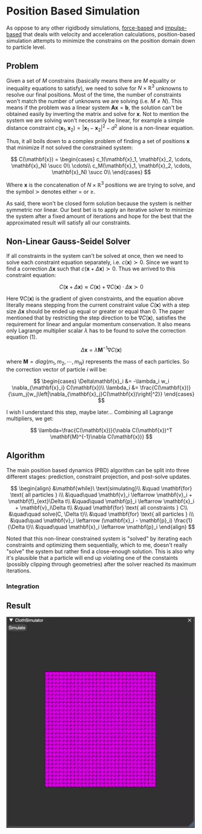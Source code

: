 # Position Based Simulation
As oppose to any other rigidbody simulations, [force-based](force-based.md) and [impulse-based](impulse-based.md) that deals with velocity and acceleration calculations, position-based simulation attempts to minimize the constrains on the position domain down to particle level. 

## Problem
Given a set of $M$ constrains (basically means there are $M$ equality or inequality equations to satisfy), we need to solve for $N\times\mathbb{R}^3$ unknowns to resolve our final positions. Most of the time, the number of constraints won't match the number of unknowns we are solving (i.e. $M \neq N$). This means if the problem was a linear system $\mathbf{A}\mathbf{x}=\mathbf{b}$, the solution can't be obtained easily by inverting the matrix and solve for $\mathbf{x}$. Not to mention the system we are solving won't necessarily be linear, for example a simple distance constraint $c(\mathbf{x}_1, \mathbf{x}_2)=\left|\mathbf{x}_1-\mathbf{x}_2\right|^2-d^2$ alone is a non-linear equation.

Thus, it all boils down to a complex problem of finding a set of positions $\mathbf{x}$ that minimize if not solved the constrained system:

$$
C(\mathbf{x}) =
\begin{cases}
c_1(\mathbf{x}_1, \mathbf{x}_2, \cdots, \mathbf{x}_N) \succ 0\\
\cdots\\
c_M(\mathbf{x}_1, \mathbf{x}_2, \cdots, \mathbf{x}_N) \succ 0\\
\end{cases}
$$

Where $\mathbf{x}$ is the concatenation of $N\times\mathbb{R}^3$ positions we are trying to solve, and the symbol $\succ$ denotes either $=$ or $\geq$. 

As said, there won't be closed form solution because the system is neither symmetric nor linear. Our best bet is to apply an iterative solver to minimize the system after a fixed amount of iterations and hope for the best that the approximated result will satisfy all our constraints. 

## Non-Linear Gauss-Seidel Solver
If all constraints in the system can't be solved at once, then we need to solve each constraint equation separately, i.e. $c(\mathbf{x})\succ0$. Since we want to find a correction $\Delta\mathbf{x}$ such that $c(\mathbf{x}+\Delta\mathbf{x})\succ0$. Thus we arrived to this constraint equation:

$$
C(\mathbf{x}+\Delta\mathbf{x})\approx C(\mathbf{x})+\nabla C(\mathbf{x})\cdot\Delta \mathbf{x} \succ 0 \tag{1}
$$

Here $\nabla C(\mathbf{x})$ is the gradient of given constraints, and the equation above literally means stepping from the current constraint value $C(\mathbf{x})$ with a step size $\Delta\mathbf{x}$ should be ended up equal or greater or equal than 0. The paper mentioned that by restricting the step direction to be $\nabla C(\mathbf{x})$, satisfies the requirement for linear and angular momentum conservation. It also means only Lagrange multiplier scalar $\lambda$ has to be found to solve the correction equation $(1)$.

$$
\Delta\mathbf{x}=\lambda \mathbf{M}^{-1}\nabla C(\mathbf{x})
$$

where $\mathbf{M}=diag(m_1, m_2, \cdots, m_N)$ represents the mass of each particles. So the correction vector of particle $i$ will be:

$$
\begin{cases}
\Delta\mathbf{x}_i &= -\lambda_i w_i \nabla_{\mathbf{x}_i} C(\mathbf{x})\\
\lambda_i &= \frac{C(\mathbf{x})}{\sum_j{w_j\left|\nabla_{\mathbf{x}_j}C(\mathbf{x})\right|^2}}
\end{cases}
$$

I wish I understand this step, maybe later... Combining all Lagrange multipliers, we get:

$$
\lambda=\frac{C(\mathbf{x})}{\nabla C(\mathbf{x})^T \mathbf{M}^{-1}\nabla C(\mathbf{x})}
$$

## Algorithm
The main position based dynamics (PBD) algorithm can be split into three different stages: prediction, constraint projection, and post-solve updates.

$$
\begin{align}
&\mathbf{while}\ \text{simulating}\\
&\quad \mathbf{for} \text{ all particles } i\\
&\quad\quad \mathbf{v}_i \leftarrow \mathbf{v}_i + \mathbf{f}_{ext}\Delta t\\
&\quad\quad \mathbf{p}_i \leftarrow \mathbf{x}_i + \mathbf{v}_i\Delta t\\
&\quad \mathbf{for} \text{ all constraints } C\\
&\quad\quad solve(C, \Delta t)\\
&\quad \mathbf{for} \text{ all particles } i\\
&\quad\quad \mathbf{v}_i \leftarrow (\mathbf{x}_i - \mathbf{p}_i) \frac{1}{\Delta t}\\
&\quad\quad \mathbf{x}_i \leftarrow \mathbf{p}_i
\end{align}
$$

Noted that this non-linear constrained system is "solved" by iterating each constraints and optimizing them sequentially, which to me, doesn't really "solve" the system but rather find a close-enough solution. This is also why it's plausible that a particle will end up violating one of the constaints (possibly clipping through geometries) after the solver reached its maximum iterations. 

### Integration


## Result
![](img/pbd.webp)

[^1]: Jan Bender, Mattias Müller, Miles Macklin. _Position-Based Simulation Methods in Computer Graphics, Eurographics 2015_. [http://mmacklin.com/EG2015PBD.pdf](http://mmacklin.com/EG2015PBD.pdf)
